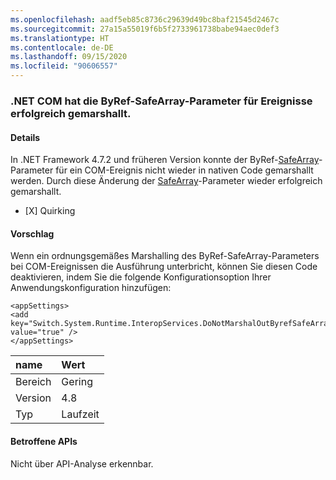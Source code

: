 ```yaml
---
ms.openlocfilehash: aadf5eb85c8736c29639d49bc8baf21545d2467c
ms.sourcegitcommit: 27a15a55019f6b5f2733961738babe94aec0def3
ms.translationtype: HT
ms.contentlocale: de-DE
ms.lasthandoff: 09/15/2020
ms.locfileid: "90606557"
---
```

### <a name="net-com-successfully-marshals-byref-safearray-parameters-on-events"></a>.NET COM hat die ByRef-SafeArray-Parameter für Ereignisse erfolgreich gemarshallt.

#### <a name="details"></a>Details

In .NET Framework 4.7.2 und früheren Version konnte der ByRef-[SafeArray](/windows/desktop/api/oaidl/ns-oaidl-safearray)-Parameter für ein COM-Ereignis nicht wieder in nativen Code gemarshallt werden.  Durch diese Änderung der [SafeArray](/windows/desktop/api/oaidl/ns-oaidl-safearray)-Parameter wieder erfolgreich gemarshallt.<ul><li>[X] Quirking</li></ul>

#### <a name="suggestion"></a>Vorschlag

Wenn ein ordnungsgemäßes Marshalling des ByRef-SafeArray-Parameters bei COM-Ereignissen die Ausführung unterbricht, können Sie diesen Code deaktivieren, indem Sie die folgende Konfigurationsoption Ihrer Anwendungskonfiguration hinzufügen:<pre><code class="lang-xml">&lt;appSettings&gt;&#13;&#10;&lt;add key=&quot;Switch.System.Runtime.InteropServices.DoNotMarshalOutByrefSafeArrayOnInvoke&quot; value=&quot;true&quot; /&gt;&#13;&#10;&lt;/appSettings&gt;&#13;&#10;</code></pre>

| name    | Wert       |
|:--------|:------------|
| Bereich   |Gering|
|Version|4.8|
|Typ|Laufzeit|

#### <a name="affected-apis"></a>Betroffene APIs

Nicht über API-Analyse erkennbar.

<!--

#### Affected APIs

Not detectable via API analysis.

-->
